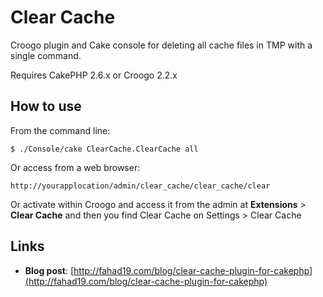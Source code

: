 # Clear Cache

Croogo plugin and Cake console for deleting all cache files in TMP with a single command.

Requires CakePHP 2.6.x or Croogo 2.2.x

## How to use

From the command line:

    $ ./Console/cake ClearCache.ClearCache all

Or access from a web browser:

    http://yourapplocation/admin/clear_cache/clear_cache/clear

Or activate within Croogo and access it from the admin at **Extensions** > **Clear Cache** and then you find Clear Cache on  Settings > Clear Cache 

## Links

* **Blog post**: [http://fahad19.com/blog/clear-cache-plugin-for-cakephp](http://fahad19.com/blog/clear-cache-plugin-for-cakephp)
